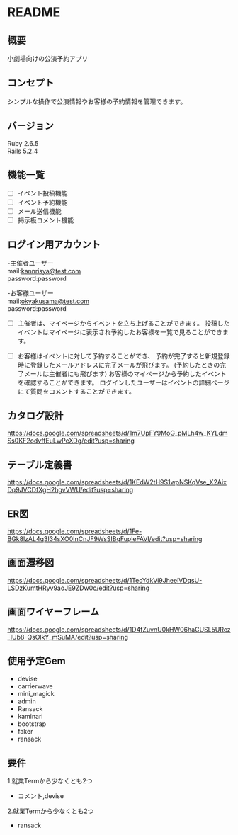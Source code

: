 # README

## 概要
小劇場向けの公演予約アプリ

## コンセプト
シンプルな操作で公演情報やお客様の予約情報を管理できます。

## バージョン
Ruby 2.6.5  
Rails 5.2.4

## 機能一覧
- [ ] イベント投稿機能
- [ ] イベント予約機能
- [ ] メール送信機能
- [ ] 掲示板コメント機能

## ログイン用アカウント
-主催者ユーザー<br>
mail:kannrisya@test.com<br>
password:password

-お客様ユーザー<br>
mail:okyakusama@test.com<br>
password:password

- [ ] 主催者は、マイページからイベントを立ち上げることができます。
投稿したイベントはマイページに表示され予約したお客様を一覧で見ることができます。


- [ ] お客様はイベントに対して予約することができ、
予約が完了すると新規登録時に登録したメールアドレスに完了メールが飛びます。
(予約したときの完了メールは主催者にも飛びます)
お客様のマイページから予約したイベントを確認することができます。
ログインしたユーザーはイベントの詳細ページにて質問をコメントすることができます。





## カタログ設計
https://docs.google.com/spreadsheets/d/1m7UpFY9MoG_pMLh4w_KYLdmSs0KF2odvffEuLwPeXDg/edit?usp=sharing
## テーブル定義書
https://docs.google.com/spreadsheets/d/1KEdW2tH9S1wpNSKqVse_X2AixDq9JVCDfXgH2hgvVWU/edit?usp=sharing
## ER図
https://docs.google.com/spreadsheets/d/1Fe-BGk8lzAL4q3I34sXO0InCnJF9WsSIBqFupleFAVI/edit?usp=sharing
## 画面遷移図
https://docs.google.com/spreadsheets/d/1TeoYdkVi9JheelVDqsU-LSDzKumtHRyv9aoJE9ZDw0c/edit?usp=sharing
## 画面ワイヤーフレーム
https://docs.google.com/spreadsheets/d/1D4fZuvnU0kHW06haCUSL5URcz_IUb8-QsOlkY_mSuMA/edit?usp=sharing

## 使用予定Gem
* devise
* carrierwave
* mini_magick
* admin
* Ransack
* kaminari
* bootstrap
* faker
* ransack

## 要件
1.就業Termから少なくとも2つ
* コメント,devise

2.就業Termから少なくとも2つ
* ransack
